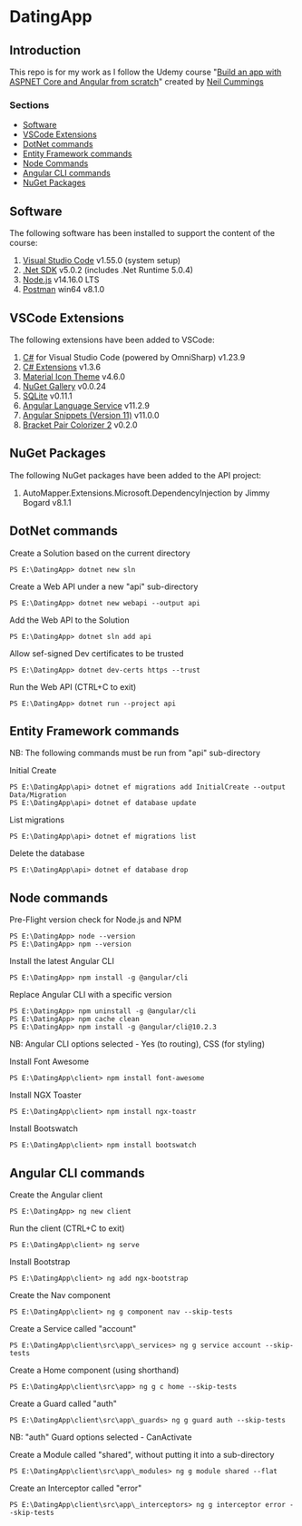 # DatingApp

## Introduction
This repo is for my work as I follow the Udemy course "[Build an app with ASPNET Core and Angular from scratch](https://www.udemy.com/course/build-an-app-with-aspnet-core-and-angular-from-scratch/)" created by [Neil Cummings](https://www.udemy.com/user/neil-cummings-2/)

### Sections

- [Software](#Software)
- [VSCode Extensions](#VSCode-Extensions)
- [DotNet commands](#DotNet-commands)
- [Entity Framework commands](#Entity-Framework-commands)
- [Node Commands](#Node-Commands)
- [Angular CLI commands](#Angular-CLI-commands)
- [NuGet Packages](#NuGet-Packages)

## Software

The following software has been installed to support the content of the course:
1. [Visual Studio Code](https://code.visualstudio.com/download#) v1.55.0 (system setup)
2. [.Net SDK](https://dotnet.microsoft.com/download/dotnet/5.0) v5.0.2 (includes .Net Runtime 5.0.4)
3. [Node.js](https://nodejs.org/en/) v14.16.0 LTS
4. [Postman](https://www.postman.com/downloads/) win64 v8.1.0

## VSCode Extensions

The following extensions have been added to VSCode:
1. [C#](https://marketplace.visualstudio.com/items?itemName=ms-dotnettools.csharp) for Visual Studio Code (powered by OmniSharp) v1.23.9
2. [C# Extensions](https://marketplace.visualstudio.com/items?itemName=kreativ-software.csharpextensions) v1.3.6
3. [Material Icon Theme](https://marketplace.visualstudio.com/items?itemName=PKief.material-icon-theme) v4.6.0
4. [NuGet Gallery](https://marketplace.visualstudio.com/items?itemName=patcx.vscode-nuget-gallery) v0.0.24
5. [SQLite](https://marketplace.visualstudio.com/items?itemName=alexcvzz.vscode-sqlite) v0.11.1
6. [Angular Language Service](https://marketplace.visualstudio.com/items?itemName=Angular.ng-template) v11.2.9
7. [Angular Snippets (Version 11)](https://marketplace.visualstudio.com/items?itemName=johnpapa.Angular2) v11.0.0
8. [Bracket Pair Colorizer 2](https://marketplace.visualstudio.com/items?itemName=CoenraadS.bracket-pair-colorizer-2) v0.2.0

## NuGet Packages

The following NuGet packages have been added to the API project:
1. AutoMapper.Extensions.Microsoft.DependencyInjection by Jimmy Bogard v8.1.1

## DotNet commands

Create a Solution based on the current directory
```
PS E:\DatingApp> dotnet new sln
```

Create a Web API under a new "api" sub-directory
```
PS E:\DatingApp> dotnet new webapi --output api
```

Add the Web API to the Solution
```
PS E:\DatingApp> dotnet sln add api
```

Allow sef-signed Dev certificates to be trusted
```
PS E:\DatingApp> dotnet dev-certs https --trust
```

Run the Web API (CTRL+C to exit)
```
PS E:\DatingApp> dotnet run --project api
```

## Entity Framework commands

NB: The following commands must be run from "api" sub-directory

Initial Create
```
PS E:\DatingApp\api> dotnet ef migrations add InitialCreate --output Data/Migration
PS E:\DatingApp\api> dotnet ef database update
```
List migrations
```
PS E:\DatingApp\api> dotnet ef migrations list
```

Delete the database
```
PS E:\DatingApp\api> dotnet ef database drop
```

## Node commands

Pre-Flight version check for Node.js and NPM
```
PS E:\DatingApp> node --version
PS E:\DatingApp> npm --version
```

Install the latest Angular CLI
```
PS E:\DatingApp> npm install -g @angular/cli
```

Replace Angular CLI with a specific version
```
PS E:\DatingApp> npm uninstall -g @angular/cli
PS E:\DatingApp> npm cache clean
PS E:\DatingApp> npm install -g @angular/cli@10.2.3
```

NB: Angular CLI options selected - Yes (to routing), CSS (for styling)

Install Font Awesome
```
PS E:\DatingApp\client> npm install font-awesome
```

Install NGX Toaster
```
PS E:\DatingApp\client> npm install ngx-toastr
```

Install Bootswatch
```
PS E:\DatingApp\client> npm install bootswatch
```

## Angular CLI commands

Create the Angular client
```
PS E:\DatingApp> ng new client
```

Run the client (CTRL+C to exit)
```
PS E:\DatingApp\client> ng serve
```

Install Bootstrap
```
PS E:\DatingApp\client> ng add ngx-bootstrap
```

Create the Nav component
```
PS E:\DatingApp\client> ng g component nav --skip-tests
```

Create a Service called "account"
```
PS E:\DatingApp\client\src\app\_services> ng g service account --skip-tests
```

Create a Home component (using shorthand)
```
PS E:\DatingApp\client\src\app> ng g c home --skip-tests
```

Create a Guard called "auth"
```
PS E:\DatingApp\client\src\app\_guards> ng g guard auth --skip-tests
```

NB: "auth" Guard options selected - CanActivate

Create a Module called "shared", without putting it into a sub-directory
```
PS E:\DatingApp\client\src\app\_modules> ng g module shared --flat
```

Create an Interceptor called "error"
```
PS E:\DatingApp\client\src\app\_interceptors> ng g interceptor error --skip-tests
```

